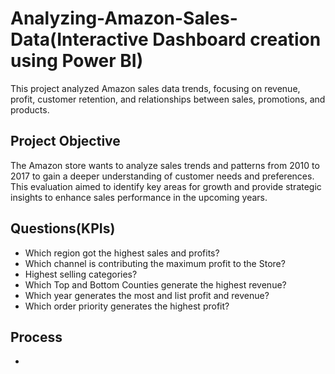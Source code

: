 # Analyzing-Amazon-Sales-Data(Interactive Dashboard creation using Power BI)
This project analyzed Amazon sales data trends, focusing on revenue, profit, customer retention, and relationships between sales, promotions, and products.

## Project Objective
The Amazon store wants to analyze sales trends and patterns from 2010 to 2017 to gain a deeper understanding of customer needs and preferences. This evaluation aimed to identify key areas for growth and provide strategic insights to enhance sales performance in the upcoming years.

## Questions(KPIs)
- Which region got the highest sales and profits?
- Which channel is contributing the maximum profit to the Store?
- Highest selling categories?
- Which Top and Bottom Counties generate the highest revenue?
- Which year generates the most and list profit and revenue?
- Which order priority generates the highest profit?

## Process
- 
